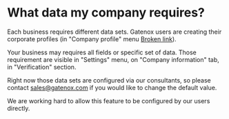 # What data my company requires?

Each business requires different data sets. Gatenox users are creating their corporate profiles (in "Company profile" menu [Broken link](broken-reference "mention")).

Your business may requires all fields or specific set of data. Those requirement are visible in "Settings" menu, on "Company information" tab, in "Verification" section.

Right now those data sets are configured via our consultants, so please contact [sales@gatenox.com](mailto:sales@gatenox.com) if you would like to change the default value.

We are working hard to allow this feature to be configured by our users directly.

